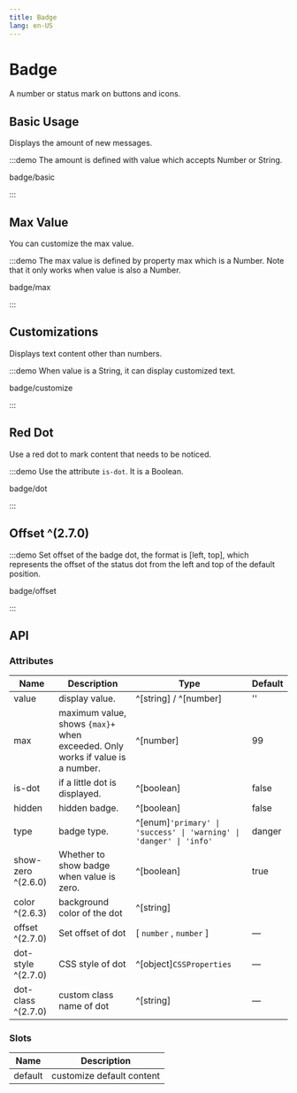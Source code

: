 ```yaml
---
title: Badge
lang: en-US
---
```


# Badge

A number or status mark on buttons and icons.

## Basic Usage

Displays the amount of new messages.

:::demo The amount is defined with value which accepts Number or String.

badge/basic

:::

## Max Value

You can customize the max value.

:::demo The max value is defined by property max which is a Number. Note that it only works when value is also a Number.

badge/max

:::

## Customizations

Displays text content other than numbers.

:::demo When value is a String, it can display customized text.

badge/customize

:::

## Red Dot

Use a red dot to mark content that needs to be noticed.

:::demo Use the attribute `is-dot`. It is a Boolean.

badge/dot

:::

## Offset ^(2.7.0)

:::demo Set offset of the badge dot, the format is [left, top], which represents the offset of the status dot from the left and top of the default position.

badge/offset

:::

## API

### Attributes

| Name               | Description                                                                   | Type                                                               | Default |
| ------------------ | ----------------------------------------------------------------------------- | ------------------------------------------------------------------ | ------- |
| value              | display value.                                                                | ^[string] / ^[number]                                              | ''      |
| max                | maximum value, shows `{max}+` when exceeded. Only works if value is a number. | ^[number]                                                          | 99      |
| is-dot             | if a little dot is displayed.                                                 | ^[boolean]                                                         | false   |
| hidden             | hidden badge.                                                                 | ^[boolean]                                                         | false   |
| type               | badge type.                                                                   | ^[enum]`'primary' \| 'success' \| 'warning' \| 'danger' \| 'info'` | danger  |
| show-zero ^(2.6.0) | Whether to show badge when value is zero.                                     | ^[boolean]                                                         | true    |
| color ^(2.6.3)     | background color of the dot                                                   | ^[string]                                                          |         |
| offset ^(2.7.0)    | Set offset of dot                                                             | [ `number` , `number` ]                                            | —       |
| dot-style ^(2.7.0) | CSS style of dot                                                              | ^[object]`CSSProperties`                                           | —       |
| dot-class ^(2.7.0) | custom class name of dot                                                      | ^[string]                                                          | —       |

### Slots

| Name    | Description               |
| ------- | ------------------------- |
| default | customize default content |
